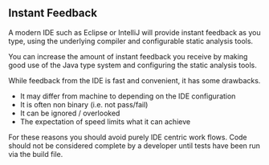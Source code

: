 ## Instant Feedback

A modern IDE such as Eclipse or IntelliJ will provide instant feedback as you type, using the underlying compiler and configurable static analysis tools.

You can increase the amount of instant feedback you receive by making good use of the Java type system and configuring the static analysis tools.

While feedback from the IDE is fast and convenient, it has some drawbacks.

* It may differ from machine to depending on the IDE configuration
* It is often non binary (i.e. not pass/fail)
* It can be ignored / overlooked
* The expectation of speed limits what it can achieve
 
For these reasons you should avoid purely IDE centric work flows. Code should not be considered complete by a developer until tests have been run via the build file.
